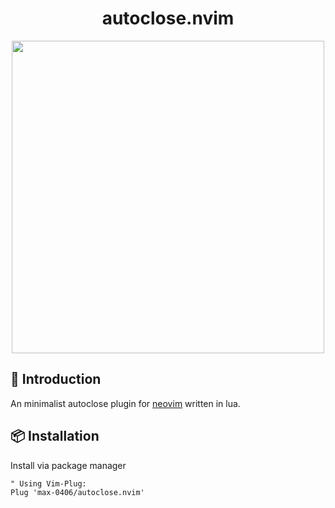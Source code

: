 <h1 align="center">autoclose.nvim</h1>

<p align="center">
  <img src="https://github.com/max-0406/autoclose.nvim/blob/main/screenshot.gif" width="500">
</p>

## 📃 Introduction

An minimalist autoclose plugin for [neovim](https://neovim.io/) written in lua.


## 📦 Installation

Install via package manager
```VimL
" Using Vim-Plug:
Plug 'max-0406/autoclose.nvim'
```
